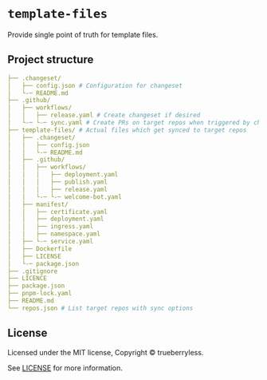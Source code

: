 # `template-files`

Provide single point of truth for template files.

## Project structure

```yaml
├── .changeset/
│   ├── config.json # Configuration for changeset
│   └-─ README.md
├── .github/
│   ├── workflows/
│   │   ├── release.yaml # Create changeset if desired
│   └-─ └-─ sync.yaml # Create PRs on target repos when triggered by changeset
├── template-files/ # Actual files which get synced to target repos
│   ├── .changeset/
│   │   ├── config.json
│   │   └-─ README.md
│   ├── .github/
│   │   ├── workflows/
│   │   │   ├── deployment.yaml
│   │   │   ├── publish.yaml
│   │   │   ├── release.yaml
│   │   └-─ └-─ welcome-bot.yaml
│   ├── manifest/
│   │   ├── certificate.yaml
│   │   ├── deployment.yaml
│   │   ├── ingress.yaml
│   │   ├── namespace.yaml
│   ├── └-─ service.yaml
│   ├── Dockerfile
│   ├── LICENSE
│   └-─ package.json
├── .gitignore
├── LICENCE
├── package.json
├── pnpm-lock.yaml
├── README.md
└── repos.json # List target repos with sync options
```

## License

Licensed under the MIT license, Copyright © trueberryless.

See [LICENSE](/LICENSE) for more information.
